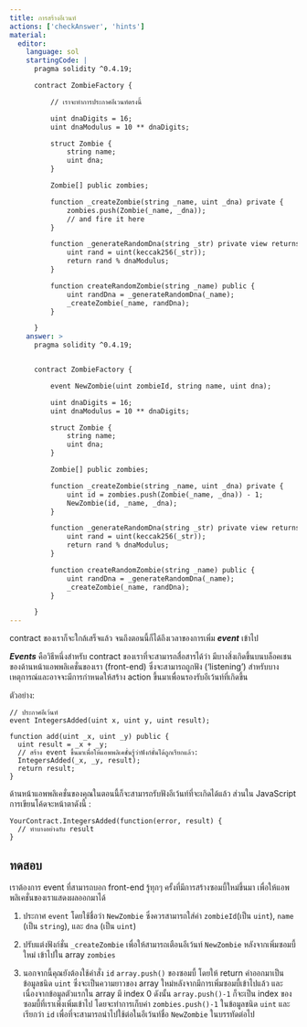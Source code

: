 ```yaml
---
title: การสร้างอีเวนท์
actions: ['checkAnswer', 'hints']
material:
  editor:
    language: sol
    startingCode: |
      pragma solidity ^0.4.19;

      contract ZombieFactory {

          // เราจะทำการประกาศอีเวนท์ตรงนี้

          uint dnaDigits = 16;
          uint dnaModulus = 10 ** dnaDigits;

          struct Zombie {
              string name;
              uint dna;
          }

          Zombie[] public zombies;

          function _createZombie(string _name, uint _dna) private {
              zombies.push(Zombie(_name, _dna));
              // and fire it here
          } 

          function _generateRandomDna(string _str) private view returns (uint) {
              uint rand = uint(keccak256(_str));
              return rand % dnaModulus;
          }

          function createRandomZombie(string _name) public {
              uint randDna = _generateRandomDna(_name);
              _createZombie(_name, randDna);
          }

      }
    answer: >
      pragma solidity ^0.4.19;


      contract ZombieFactory {

          event NewZombie(uint zombieId, string name, uint dna);

          uint dnaDigits = 16;
          uint dnaModulus = 10 ** dnaDigits;

          struct Zombie {
              string name;
              uint dna;
          }

          Zombie[] public zombies;

          function _createZombie(string _name, uint _dna) private {
              uint id = zombies.push(Zombie(_name, _dna)) - 1;
              NewZombie(id, _name, _dna);
          } 

          function _generateRandomDna(string _str) private view returns (uint) {
              uint rand = uint(keccak256(_str));
              return rand % dnaModulus;
          }

          function createRandomZombie(string _name) public {
              uint randDna = _generateRandomDna(_name);
              _createZombie(_name, randDna);
          }

      }
---
```


contract ของเราก็จะใกล้เสร็จแล้ว จนถึงตอนนี้ก็ได้ถึงเวลาของการเพิ่ม ***event*** เข้าไป

***Events*** คือวิธีหนึ่งสำหรับ contract ของเราที่จะสามารถสื่อสารได้ว่า มีบางสิ่งเกิดขึ้นบนบล็อคเชนของด้านหน้าแอพพลิเคชั่นของเรา (front-end) ซึ่งจะสามารถถูกฟัง (‘listening’) สำหรับบางเหตุการณ์และอาจจะมีการกำหนดให้สร้าง action ขึ้นมาเพื่อนรองรับอีเว้นท์ที่เกิดขึ้น

ตัวอย่าง:

```
// ประกาศอีเว้นท์
event IntegersAdded(uint x, uint y, uint result);

function add(uint _x, uint _y) public {
  uint result = _x + _y;
  // สร้าง event ขึ้นมาเพื่อให้แอพพลิเคชั่นรู้ว่าฟังก์ชั่นได้ถูกเรียกแล้ว:
  IntegersAdded(_x, _y, result);
  return result;
}
```

ด้านหน้าแอพพลิเคชั่นของคุณในตอนนี้ก็จะสามารถรับฟังอีเว้นท์ที่จะเกิดได้แล้ว ส่วนใน JavaScript การเขียนโค้ดจะหน้าตาดังนี้ :

```
YourContract.IntegersAdded(function(error, result) { 
  // ทำบางอย่างกับ result
}
```

## ทดสอบ

เราต้องการ event ที่สามารถบอก front-end รู้ทุกๆ ครั้งที่มีการสร้างซอมบี้ใหม่ขึ้นมา เพื่อให้แอพพลิเคชั่นของเราแสดงผลออกมาได้

1.	ประกาศ `event` โดยใช้ชื่อว่า `NewZombie`  ซึ่งควรสามารถใส่ค่า `zombieId`(เป็น `uint`), `name` (เป็น `string`), และ `dna` (เป็น `uint`)

2.	ปรับแต่งฟังก์ชั่น `_createZombie` เพื่อให้สามารถเตือนอีเว้นท์ `NewZombie` หลังจากเพิ่มซอมบี้ใหม่ เข้าไปใน array `zombies`

3.	นอกจากนี้คุณยังต้องใช้คำสั่ง  `id` `array.push()` ของซอมบี้ โดยให้ return ค่าออกมาเป็นข้อมูลชนิด `uint` ซึ่งจะเป็นความยาวของ array ใหม่หลังจากมีการเพิ่มซอมบี้เข้าไปแล้ว และเนื่องจากข้อมูลตัวแรกใน array มี index 0 ดังนั้น `array.push()-1` ก็จะเป็น index ของซอมบี้ที่เราเพิ่งเพิ่มเข้าไป โดยจะทำการเก็บค่า `zombies.push()-1` ในข้อมูลชนิด `uint` และเรียกว่า `id` เพื่อที่จะสามารถนำไปใช้ต่อในอีเว้นท์ชื่อ `NewZombie` ในบรรทัดต่อไป
